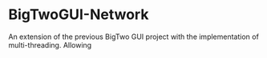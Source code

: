 # BigTwoGUI-Network
An extension of the previous BigTwo GUI project with the implementation of multi-threading. Allowing 
